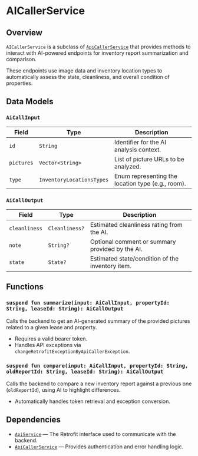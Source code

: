 # AICallerService

## Overview

`AICallerService` is a subclass of [`ApiCallerService`](#apicallerservice-base-class) that provides methods to interact with AI-powered endpoints for inventory report summarization and comparison.

These endpoints use image data and inventory location types to automatically assess the state, cleanliness, and overall condition of properties.

## Data Models

### `AiCallInput`

| Field     | Type                  | Description                                    |
|-----------|-----------------------|------------------------------------------------|
| `id`      | `String`              | Identifier for the AI analysis context.        |
| `pictures`| `Vector<String>`      | List of picture URLs to be analyzed.           |
| `type`    | `InventoryLocationsTypes` | Enum representing the location type (e.g., room). |

### `AiCallOutput`

| Field         | Type          | Description                                       |
|---------------|---------------|---------------------------------------------------|
| `cleanliness` | `Cleanliness?`| Estimated cleanliness rating from the AI.         |
| `note`        | `String?`     | Optional comment or summary provided by the AI.  |
| `state`       | `State?`      | Estimated state/condition of the inventory item. |

## Functions

### `suspend fun summarize(input: AiCallInput, propertyId: String, leaseId: String): AiCallOutput`

Calls the backend to get an AI-generated summary of the provided pictures related to a given lease and property.

- Requires a valid bearer token.
- Handles API exceptions via `changeRetrofitExceptionByApiCallerException`.

### `suspend fun compare(input: AiCallInput, propertyId: String, oldReportId: String, leaseId: String): AiCallOutput`

Calls the backend to compare a new inventory report against a previous one (`oldReportId`), using AI to highlight differences.

- Automatically handles token retrieval and exception conversion.

## Dependencies

- [`ApiService`](../apiClient/ApiService.kt) — The Retrofit interface used to communicate with the backend.
- [`ApiCallerService`](./ApiCallerService.kt) — Provides authentication and error handling logic.

